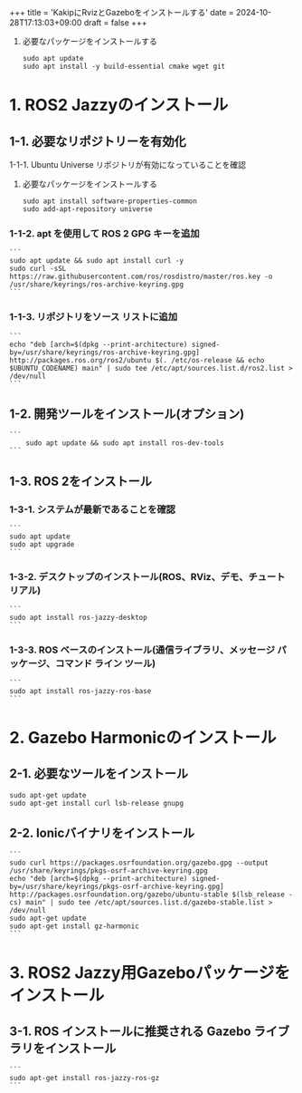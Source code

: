 +++
title = 'KakipにRvizとGazeboをインストールする'
date = 2024-10-28T17:13:03+09:00
draft = false
+++

1. 必要なパッケージをインストールする

    ```
    sudo apt update
    sudo apt install -y build-essential cmake wget git
    ```
    
# 1. ROS2 Jazzyのインストール

## 1-1. 必要なリポジトリーを有効化
1-1-1. Ubuntu Universe リポジトリが有効になっていることを確認
1. 必要なパッケージをインストールする

    ```
    sudo apt install software-properties-common
    sudo add-apt-repository universe
    ```

### 1-1-2. apt を使用して ROS 2 GPG キーを追加
    ```
    sudo apt update && sudo apt install curl -y
    sudo curl -sSL https://raw.githubusercontent.com/ros/rosdistro/master/ros.key -o /usr/share/keyrings/ros-archive-keyring.gpg
    ```
### 1-1-3. リポジトリをソース リストに追加
    ```
    echo "deb [arch=$(dpkg --print-architecture) signed-by=/usr/share/keyrings/ros-archive-keyring.gpg] http://packages.ros.org/ros2/ubuntu $(. /etc/os-release && echo $UBUNTU_CODENAME) main" | sudo tee /etc/apt/sources.list.d/ros2.list > /dev/null
    ```

## 1-2. 開発ツールをインストール(オプション)
    ```
        sudo apt update && sudo apt install ros-dev-tools
    ```
## 1-3. ROS 2をインストール
### 1-3-1. システムが最新であることを確認
    ```
    sudo apt update
    sudo apt upgrade
    ```
### 1-3-2. デスクトップのインストール(ROS、RViz、デモ、チュートリアル)
    ```
    sudo apt install ros-jazzy-desktop
    ```
### 1-3-3. ROS ベースのインストール(通信ライブラリ、メッセージ パッケージ、コマンド ライン ツール)
    ```
    sudo apt install ros-jazzy-ros-base
    ```

# 2. Gazebo Harmonicのインストール
## 2-1. 必要なツールをインストール
    sudo apt-get update
    sudo apt-get install curl lsb-release gnupg
## 2-2. Ionicバイナリをインストール
    ```
    sudo curl https://packages.osrfoundation.org/gazebo.gpg --output /usr/share/keyrings/pkgs-osrf-archive-keyring.gpg
    echo "deb [arch=$(dpkg --print-architecture) signed-by=/usr/share/keyrings/pkgs-osrf-archive-keyring.gpg] http://packages.osrfoundation.org/gazebo/ubuntu-stable $(lsb_release -cs) main" | sudo tee /etc/apt/sources.list.d/gazebo-stable.list > /dev/null
    sudo apt-get update
    sudo apt-get install gz-harmonic
    ```

# 3. ROS2 Jazzy用Gazeboパッケージをインストール
## 3-1. ROS インストールに推奨される Gazebo ライブラリをインストール
    ```
    sudo apt-get install ros-jazzy-ros-gz
    ```
